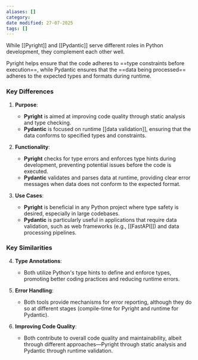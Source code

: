 ```yaml
---
aliases: []
category:
date modified: 27-07-2025
tags: []
---
```

While [[Pyright]] and [[Pydantic]] serve different roles in Python development, they complement each other well. 

Pyright helps ensure that the code adheres to ==type constraints before execution==, while Pydantic ensures that the ==data being processed== adheres to the expected types and formats during runtime. 

### Key Differences

1. **Purpose**:
   - **Pyright** is aimed at improving code quality through static analysis and type checking.
   - **Pydantic** is focused on runtime [[data validation]], ensuring that the data conforms to specified types and constraints.

2. **Functionality**:
   - **Pyright** checks for type errors and enforces type hints during development, preventing potential issues before the code is executed.
   - **Pydantic** validates and parses data at runtime, providing clear error messages when data does not conform to the expected format.

3. **Use Cases**:
   - **Pyright** is beneficial in any Python project where type safety is desired, especially in large codebases.
   - **Pydantic** is particularly useful in applications that require data validation, such as web frameworks (e.g., [[FastAPI]]) and data processing pipelines.

### Key Similarities

4. **Type Annotations**:
   - Both utilize Python's type hints to define and enforce types, promoting better coding practices and reducing runtime errors.

5. **Error Handling**:
   - Both tools provide mechanisms for error reporting, although they do so at different stages (compile-time for Pyright and runtime for Pydantic).

6. **Improving Code Quality**:
   - Both contribute to overall code quality and maintainability, albeit through different approaches—Pyright through static analysis and Pydantic through runtime validation.


